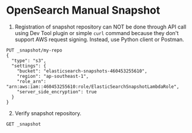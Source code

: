 # OpenSearch Manual Snapshot



1. Registration of snapshot repository can NOT be done through API call using Dev Tool plugin or simple `curl` command because they don't support AWS request signing. Instead, use Python client or Postman. 

```
PUT _snapshot/my-repo
{
  "type": "s3",
  "settings": {
    "bucket": "elasticsearch-snapshots-460453255610",
    "region": "ap-southeast-1",
    "role_arn": "arn:aws:iam::460453255610:role/ElasticSearchSnapshotLambdaRole",
    "server_side_encryption": true
  }
}
```

2. Verify snapshot repository.

```
GET _snapshot
```

